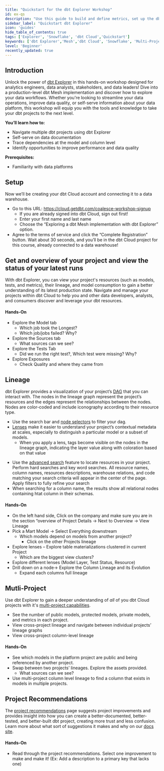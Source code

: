 ```yaml
---
title: "Quickstart for the dbt Explorer Workshop"
id: ex-qs
description: "Use this guide to build and define metrics, set up the dbt Cloud Semantic Layer, and query them using Google Sheets."
sidebar_label: "Quickstart dbt Explorer"
icon: 'guides'
hide_table_of_contents: true
tags: ['Explorer', 'Snowflake', 'dbt Cloud','Quickstart']
keywords: ['dbt Explorer','Mesh','dbt Cloud', 'Snowflake', 'Multi-Project']
level: 'Beginner'
recently_updated: true
---
```



## Introduction
Unlock the power of [dbt Explorer](/docs/collaborate/explore-projects) in this hands-on workshop designed for analytics engineers, data analysts, stakeholders, and data leaders! Dive into a production-level dbt Mesh implementation and discover how to explore your data workflows.⁠ Whether you're looking to streamline your data operations, improve data quality, or self-serve information about your data platform, this workshop will equip you with the tools and knowledge to take your dbt projects to the next level.

**You’ll learn how to:**
- Navigate multiple dbt projects using dbt Explorer
- Self-serve on data documentation
- Trace dependencies at the model and column level
- Identify opportunities to improve performance and data quality

**Prerequisites:**
- Familiarity with data platforms

## Setup
Now we’ll be creating your dbt Cloud account and connecting it to a data warehouse. 
- Go to this URL:  https://cloud.getdbt.com/coalesce-workshop-signup
  - If you are already signed into dbt Cloud, sign out first!
  - Enter your first name and last name
  - Choose the “Exploring a dbt Mesh implementation with dbt Explorer” option.
- Agree to the terms of service and click the “Complete Registration” button. Wait about 30 seconds, and you’ll be in the dbt Cloud project for this course, already connected to a data warehouse!

## Get and overview of your project and view the status of your latest runs

   <Lightbox src="/img/quickstarts/dbt-cloud/explorer_performance_tab.png" title="dbt Explorer performance tab" />

With dbt Explorer, you can view your project's resources (such as models, tests, and metrics), their lineage, and model consumption to gain a better understanding of its latest production state. Navigate and manage your projects within dbt Cloud to help you and other data developers, analysts, and consumers discover and leverage your dbt resources.

#### Hands-On
- Explore the Model tab 
  - Which job took the Longest? 
  - Which job/jobs failed? Why?
- Explore the Sources tab
  - What sources can we see?
- Explore the Tests Tab
  - Did we run the right test?, Which test were missing? Why?
- Explore Exposures 
  - Check Quality and where they came from
 
## Lineage

dbt Explorer provides a visualization of your project’s [DAG](/terms/dag) that you can interact with. The nodes in the lineage graph represent the project’s resources and the edges represent the relationships between the nodes. Nodes are color-coded and include iconography according to their resource type.

- Use the search bar and [node selectors](/reference/node-selection/syntax) to filter your dag.
- [Lenses](docs/collaborate/explore-projects#lenses) make it easier to understand your project’s contextual metadata at scales, especially to distinguish a particular model or a subset of models.
  - When you apply a lens, tags become visible on the nodes in the lineage graph, indicating the layer value along with coloration based on that value

 <Lightbox src="/img/quickstarts/dbt-cloud/dbt_explorer_dag.png" title="dbt Explorer's lineage graph" />
  
- Use the [advanced search](/docs/collaborate/explore-projects#search-resources) feature to locate resources in your project. Perform hard searches and key word searches. All resource names, column names, resources descriptions, warehouse relations, and code matching your search criteria will appear in the center of the page. Apply filters to fully refine your search
- When searching for a column name, the results show all relational nodes containing htat column in their schemas. 

 <Lightbox src="/img/quickstarts/dbt-cloud/dbt_explorer_advanced_search.png" title="dbt Explorer's advanced search feature" />

#### Hands-On
- On the left hand side, Click on the company and make sure you are in the section “overview of Project Details → Next to Overview → View Lineage
- Pick a Mart Model → Select Everything downstream
  - Which models depend on models from another project?
    - Click on the other Projects lineage
- Explore lenses – Explore table materializations clustered in current Project
  - Which are the biggest view clusters?
- Explore different lenses (Model Layer, Test Status, Resource)
- Drill down on a node→ Explore the Column Lineage and its Evolution
  - Expand each columns full lineage


## Mutli-Project
Use dbt Explorer to gain a deeper understanding of *all* of you dbt Cloud projects with it's [multi-project capabilities](/docs/collaborate/explore-multiple-projects). 
- See the number of public models, protected models, private models, and metrics in each project.
- View cross-project lineage and navigate between individual projects’ lineage graphs
- View cross-project column-level lineage

#### Hands-On
- See which models in the platform project are public and being referenced by another project.
- Swap between two projects’ lineages. Explore the  assets provided.
  - What sources can we see?
- Use multi-project column level lineage to find a column that exists in models in multiple projects.

## Project Recommendations
The [project recommendations](/docs/collaborate/project-recommendations) page suggests project improvements and provides insight into how you can create a better-documented, better-tested, and better-built dbt project, creating more trust and less confusion.
Learn more about what sort of suggestions it makes and why on our [docs site](/docs/collaborate/project-recommendations).

 <Lightbox src="/img/quickstarts/dbt-cloud/dbt_explorer_project_recs.png" title="dbt Explorer's project recommendation tab" />

#### Hands-On
- Read through the project recommendations. Select one improvement to make and make it! (Ex: Add a description to a primary key that lacks one)
